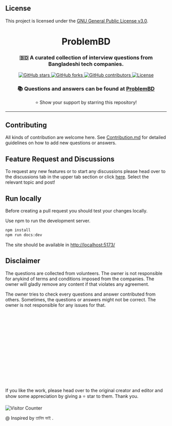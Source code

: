 ## License

This project is licensed under the [GNU General Public License v3.0](./LICENSE).


<div align="center">
	<h1>ProblemBD</h1>
	<h3>🇧🇩 A curated collection of interview questions from Bangladeshi tech companies.</h3>
	<p>
		<a href="https://github.com/bappasahabapi/problembd">
			<img src="https://img.shields.io/github/stars/bappasahabapi/problembd?style=for-the-badge" alt="GitHub stars">
		</a>
		<a href="https://github.com/bappasahabapi/problembd">
			<img src="https://img.shields.io/github/forks/bappasahabapi/problembd?logoColor=green&style=for-the-badge" alt="GitHub forks">
		</a>
		<a href="https://github.com/bappasahabapi/problembd">
			<img src="https://img.shields.io/github/contributors/bappasahabapi/problembd?logoColor=green&style=for-the-badge" alt="GitHub contributors">
		</a>
		<a href="https://github.com/bappasahabapi/problembd/blob/main/LICENSE">
			<img src="https://img.shields.io/github/license/bappasahabapi/problembd?style=for-the-badge" alt="License">
		</a>
	</p>
	<h3>📚 Questions and answers can be found at <a href="https://github.com/bappasahabapi/problembd">ProblemBD</a></h3>
	<p>⭐ Show your support by starring this repository!</p>
</div>


---

## Contributing

All kinds of contribution are welcome here. See [Contribution.md](/Contribution.md) for detailed guidelines on how to add new questions or answers.

## Feature Request and Discussions

To request any new features or to start any discussions please head over to the discussions tab in the upper tab section or click [here](https://github.com/bappasahabapi/problembd). Select the relevant topic and post!

## Run locally

Before creating a pull request you should test your changes locally.

Use npm to run the development server.

```bash
npm install
npm run docs:dev
```

The site should be available in [http://localhost:5173/](http://localhost:5173/)

## Disclaimer

The questions are collected from volunteers. The owner is not responsible for anykind of terms and conditions imposed from the companies. The owner will gladly remove any content if that violates any agreement.

The owner tries to check every questions and answer contributed from others. Sometimes, the questions or answers might not be correct. The owner is not responsible for any issues for that.

</br>
</br>
</br>
</br>
</br>
</br>
</br>
</br>
</br>
</br>
</br>
</br>
</br>

If you like the work, please head over to the original creator and editor and show some appreciation by giving a ⭐ star to them. Thank you.

![Visitor Counter](https://profile-counter.glitch.me/problembd.vercel.app/count.svg)




@ Inspired by তানিম ভাই .
